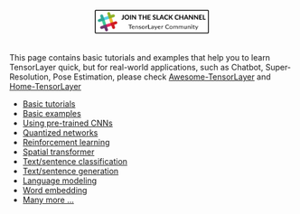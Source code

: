 <br/>

<a href="https://join.slack.com/t/tensorlayer/shared_invite/enQtMjUyMjczMzU2Njg4LWI0MWU0MDFkOWY2YjQ4YjVhMzI5M2VlZmE4YTNhNGY1NjZhMzUwMmQ2MTc0YWRjMjQzMjdjMTg2MWQ2ZWJhYzc" target="\_blank">
	<div align="center">
		<img src="../img/join_slack.png" width="40%"/>
	</div>
</a>

<br/>

This page contains basic tutorials and examples that help you to learn TensorLayer quick, but for real-world applications, such as Chatbot, Super-Resolution, Pose Estimation, please check [Awesome-TensorLayer](https://github.com/tensorlayer/awesome-tensorlayer) and [Home-TensorLayer](https://github.com/tensorlayer)

- [Basic tutorials](https://tensorlayer.readthedocs.io/en/latest/user/get_start_model.html)
- [Basic examples](https://github.com/tensorlayer/tensorlayer/tree/master/examples/basic_tutorials)
- [Using pre-trained CNNs](https://github.com/tensorlayer/tensorlayer/tree/master/examples/pretrained_cnn)
- [Quantized networks](https://github.com/tensorlayer/tensorlayer/tree/master/examples/quantized_net)
- [Reinforcement learning](https://github.com/tensorlayer/tensorlayer/tree/master/examples/reinforcement_learning)
- [Spatial transformer](https://github.com/tensorlayer/tensorlayer/tree/master/examples/spatial_transformer_network)
- [Text/sentence classification](https://github.com/tensorlayer/tensorlayer/tree/master/examples/text_classification)
- [Text/sentence generation](https://github.com/tensorlayer/tensorlayer/tree/master/examples/text_generation)
- [Language modeling](https://github.com/tensorlayer/tensorlayer/tree/master/examples/text_ptb)
- [Word embedding](https://github.com/tensorlayer/tensorlayer/tree/master/examples/text_word_embedding)
- [Many more ...](https://github.com/tensorlayer)
